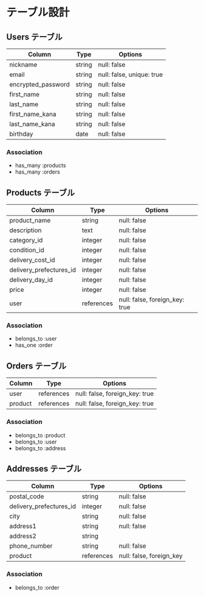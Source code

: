 # テーブル設計

## Users テーブル

|  Column              |  Type     |  Options                    |
|  ------------------  |  -------  |  -------------------------  |
|  nickname            |  string   |  null: false                |
|  email               |  string   |  null: false, unique: true  |
|  encrypted_password  |  string   |  null: false                |
|  first_name          |  string   |  null: false                |
|  last_name           |  string   |  null: false                |
|  first_name_kana     |  string   |  null: false                |
|  last_name_kana      |  string   |  null: false                |
|  birthday            |  date     |  null: false                |

### Association

- has_many :products
- has_many :orders


## Products テーブル

|  Column                   |  Type        |  Options                         |
|  -----------------------  |  ----------  |  ------------------------------  |
|  product_name             |  string      |  null: false                     |
|  description              |  text        |  null: false                     |
|  category_id              |  integer     |  null: false                     |
|  condition_id             |  integer     |  null: false                     |
|  delivery_cost_id         |  integer     |  null: false                     |
|  delivery_prefectures_id  |  integer     |  null: false                     |
|  delivery_day_id          |  integer     |  null: false                     |
|  price                    |  integer     |  null: false                     |
|  user                     |  references  |  null: false, foreign_key: true  |

### Association

- belongs_to :user
- has_one :order

## Orders テーブル

|  Column   |  Type        |  Options                         |
|  -------- |  ----------  |  ------------------------------  |
|  user     |  references  |  null: false, foreign_key: true  |
|  product  |  references  |  null: false, foreign_key: true  |


### Association

- belongs_to :product
- belongs_to :user
- belongs_to :address



## Addresses テーブル

|  Column                   |  Type        |  Options                   |
|  -----------------------  |  ----------  |  ------------------------  |
|  postal_code              |  string      |  null: false               |
|  delivery_prefectures_id  |  integer     |  null: false               |
|  city                     |  string      |  null: false               |
|  address1                 |  string      |  null: false               |
|  address2                 |  string      |                            |
|  phone_number             |  string      |  null: false               |
|  product                  |  references  |  null: false, foreign_key  |

### Association

- belongs_to :order